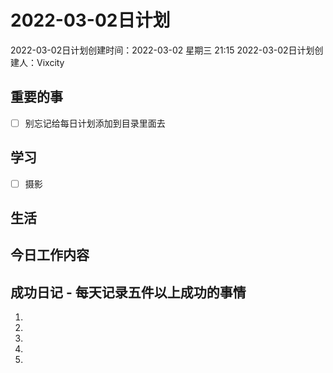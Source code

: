 # 2022-03-02日计划

2022-03-02日计划创建时间：2022-03-02 星期三  21:15
2022-03-02日计划创建人：Vixcity

## 重要的事
- [ ] 别忘记给每日计划添加到目录里面去

## 学习
- [ ] 摄影

## 生活

## 今日工作内容

## 成功日记 - 每天记录五件以上成功的事情
1. 
2. 
3. 
4. 
5.  